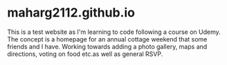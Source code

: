 # maharg2112.github.io
This is a test website as I'm learning to code following a course on Udemy. 
The concept is a homepage for an annual cottage weekend that some friends and I have.
Working towards adding a photo gallery, maps and directions, voting on food etc.as well as general RSVP.
